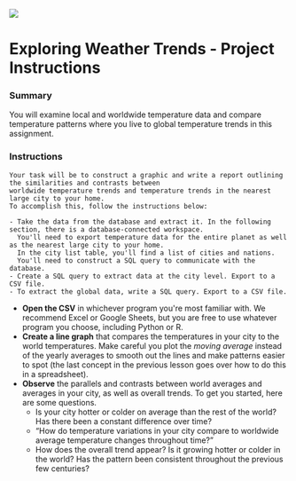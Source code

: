 [](https://classroom.udacity.com/nanodegrees/nd002/parts/93426fc7-0e68-4957-b16b-9fde38776c26/modules/e8455c07-092a-4b76-ba12-018cb53d0526/lessons/d551938c-d004-4801-a269-4b8dd784cc3b/concepts/7792fbaa-7f3d-46f1-b6fb-e5f65ce35796#)

![](https://d17h27t6h515a5.cloudfront.net/topher/2017/August/59a5d44f_earth/earth.png)

# Exploring Weather Trends - Project Instructions

### Summary

You will examine local and worldwide temperature data and compare temperature patterns where you live to global temperature trends in this assignment.

### Instructions

    Your task will be to construct a graphic and write a report outlining the similarities and contrasts between
    worldwide temperature trends and temperature trends in the nearest large city to your home.
    To accomplish this, follow the instructions below:

    - Take the data from the database and extract it. In the following section, there is a database-connected workspace.
      You'll need to export temperature data for the entire planet as well as the nearest large city to your home.
      In the city list table, you'll find a list of cities and nations.
      You'll need to construct a SQL query to communicate with the database.
    - Create a SQL query to extract data at the city level. Export to a CSV file.
    - To extract the global data, write a SQL query. Export to a CSV file.
    
- **Open the CSV** in whichever program you're most familiar with. We recommend Excel or Google Sheets, but you are free to use whatever program you choose, including Python or R.
- **Create a line graph** that compares the temperatures in your city to the world temperatures. Make careful you plot the _moving average_ instead of the yearly averages to       smooth out the lines and make patterns easier to spot (the last concept in the previous lesson goes over how to do this in a spreadsheet).
- **Observe** the parallels and contrasts between world averages and averages in your city, as well as overall trends.  To get you started, here are some questions.
    - Is your city hotter or colder on average than the rest of the world? Has there been a constant difference over time?
    - “How do temperature variations in your city compare to worldwide average temperature changes throughout time?”
    - How does the overall trend appear? Is it growing hotter or colder in the world? Has the pattern been consistent throughout the previous few centuries?

